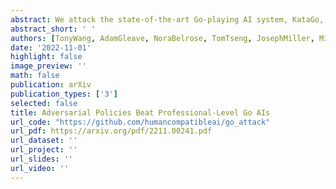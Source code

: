 ```yaml
---
abstract: We attack the state-of-the-art Go-playing AI system, KataGo, by training an adversarial policy that plays against a frozen KataGo victim. Our attack achieves a >99% win-rate against KataGo without search, and a >50% win-rate when KataGo uses enough search to be near-superhuman. To the best of our knowledge, this is the first successful end-to-end attack against a Go AI playing at the level of a top human professional. Notably, the adversary does not win by learning to play Go better than KataGo -- in fact, the adversary is easily beaten by human amateurs. Instead, the adversary wins by tricking KataGo into ending the game prematurely at a point that is favorable to the adversary. Our results demonstrate that even professional-level AI systems may harbor surprising failure modes. See https://goattack.alignmentfund.org/ for example games.
abstract_short: ' '
authors: [TonyWang, AdamGleave, NoraBelrose, TomTseng, JosephMiller, MichaelDennis, YawenDuan, ViktorPogrebniak, SergeyLevine, StuartRussell]
date: '2022-11-01'
highlight: false
image_preview: ''
math: false
publication: arXiv 
publication_types: ['3']
selected: false
title: Adversarial Policies Beat Professional-Level Go AIs
url_code: "https://github.com/humancompatibleai/go_attack"
url_pdf: https://arxiv.org/pdf/2211.00241.pdf
url_dataset: ''
url_project: ''
url_slides: '' 
url_video: ''
---
```


